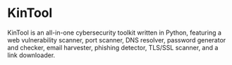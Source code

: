 # KinTool
KinTool is an all-in-one cybersecurity toolkit written in Python, featuring a web vulnerability scanner, port scanner, DNS resolver, password generator and checker, email harvester, phishing detector, TLS/SSL scanner, and a link downloader.
